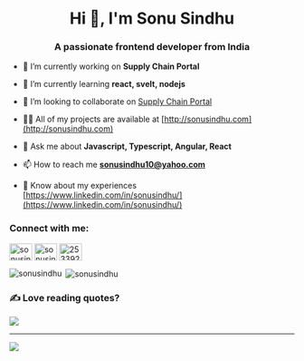 <h1 align="center">Hi 👋, I'm Sonu Sindhu</h1>
<h3 align="center">A passionate frontend developer from India</h3>

- 🔭 I’m currently working on **Supply Chain Portal**

- 🌱 I’m currently learning **react, svelt, nodejs**

- 👯 I’m looking to collaborate on [Supply Chain Portal](https://github.com/sonusindhu/scp-portal-app)

- 👨‍💻 All of my projects are available at [http://sonusindhu.com](http://sonusindhu.com)

- 💬 Ask me about **Javascript, Typescript, Angular, React**

- 📫 How to reach me **sonusindhu10@yahoo.com**

- 📄 Know about my experiences [https://www.linkedin.com/in/sonusindhu/](https://www.linkedin.com/in/sonusindhu/)

<h3 align="left">Connect with me:</h3>
<p align="left">
<a href="https://twitter.com/sonusindhu10" target="blank"><img align="center" src="https://raw.githubusercontent.com/rahuldkjain/github-profile-readme-generator/master/src/images/icons/Social/twitter.svg" alt="sonusindhu10" height="30" width="40" /></a>
<a href="https://linkedin.com/in/sonusindhu" target="blank"><img align="center" src="https://raw.githubusercontent.com/rahuldkjain/github-profile-readme-generator/master/src/images/icons/Social/linked-in-alt.svg" alt="sonusindhu" height="30" width="40" /></a>
<a href="https://stackoverflow.com/users/2533926" target="blank"><img align="center" src="https://raw.githubusercontent.com/rahuldkjain/github-profile-readme-generator/master/src/images/icons/Social/stack-overflow.svg" alt="2533926" height="30" width="40" /></a>
</p>


<p><img align="left" src="https://github-readme-stats.vercel.app/api/top-langs?username=sonusindhu&show_icons=true&locale=en&layout=compact" alt="sonusindhu" /></p>

<p>&nbsp;<img align="center" src="https://github-readme-stats.vercel.app/api?username=sonusindhu&show_icons=true&locale=en" alt="sonusindhu" /></p>

### ✍️ Love reading quotes?
![](https://quotes-github-readme.vercel.app/api?type=horizontal&theme=radical)

---
[![](https://visitcount.itsvg.in/api?id=sonusindhu10&icon=6&color=0)](https://visitcount.itsvg.in)
